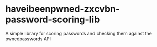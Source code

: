 # haveibeenpwned-zxcvbn-password-scoring-lib
A simple library for scoring passwords and checking them against the pwnedpasswords API
